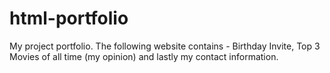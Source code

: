 # html-portfolio
My project portfolio. The following website contains - Birthday Invite, Top 3 Movies of all time (my opinion) and lastly my contact information. 
